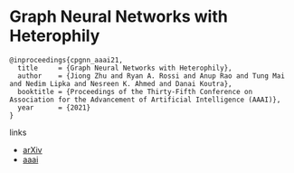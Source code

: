 # Graph Neural Networks with Heterophily

```
@inproceedings{cpgnn_aaai21,
  title     = {Graph Neural Networks with Heterophily},
  author    = {Jiong Zhu and Ryan A. Rossi and Anup Rao and Tung Mai and Nedim Lipka and Nesreen K. Ahmed and Danai Koutra},
  booktitle = {Proceedings of the Thirty-Fifth Conference on Association for the Advancement of Artificial Intelligence (AAAI)},
  year      = {2021}
}
```

links
- [arXiv](https://arxiv.org/abs/2009.13566)
- [aaai](https://www.aaai.org/AAAI21Papers/AAAI-8484.ZhuJ.pdf)
